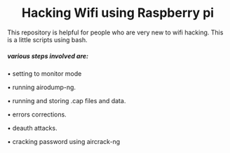 <h1 align="center">Hacking Wifi using Raspberry pi</h1>
<p>This repository is helpful for people who are very new to wifi hacking. This is a little scripts using bash.</p>
<h5>
various steps involved are:</h5>
<p>&#x2022; setting to monitor mode</p>
<p>&#x2022; running airodump-ng.</p>
<p>&#x2022; running and storing .cap files and data.</p>
<p>&#x2022; errors corrections.</p>
<p>&#x2022; deauth attacks.</p>
<p>&#x2022; cracking password using aircrack-ng</p>

  
  
